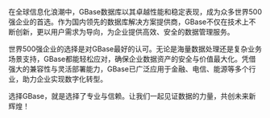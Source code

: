 在全球信息化浪潮中，GBase数据库以其卓越性能和稳定表现，成为众多世界500强企业的首选。作为国内领先的数据库解决方案提供商，GBase不仅在技术上不断创新，更以用户需求为导向，为企业提供高效、安全的数据管理服务。

世界500强企业的选择是对GBase最好的认可。无论是海量数据处理还是复杂业务场景支持，GBase都能轻松应对，确保企业数据资产的安全与价值最大化。凭借强大的兼容性与灵活部署能力，GBase已广泛应用于金融、电信、能源等多个行业，助力企业实现数字化转型。

选择GBase，就是选择了专业与信赖。让我们一起见证数据的力量，共创未来新辉煌！